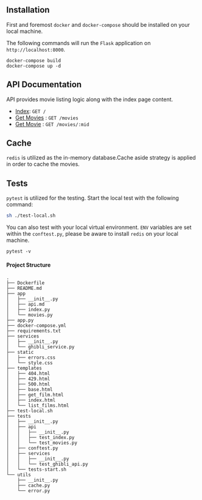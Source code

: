 ## Installation
First and foremost `docker` and  `docker-compose` should be installed on your local machine.

The following commands will run the `Flask` application on `http://localhost:8000`.
```console
docker-compose build
docker-compose up -d
```

## API Documentation

API provides movie listing logic along with the index page content.
* [Index](/app/api.md): `GET /`
* [Get Movies](/app/api.md) : `GET /movies`
* [Get Movie](/app/api.md) : `GET /movies/:mid`

## Cache
`redis` is utilized as the in-memory database.Cache aside strategy is applied in order to cache the movies.

## Tests
`pytest` is utilized for the testing. Start the local test with the following command:
```bash
sh ./test-local.sh
```
You can also test with your local virtual environment. `ENV` variables are set within the `conftest.py`, please 
be aware to install `redis` on your local machine.
```console
pytest -v
```

#### Project Structure
```
.
├── Dockerfile
├── README.md
├── app
│   ├── __init__.py
│   ├── api.md
│   ├── index.py
│   └── movies.py
├── app.py
├── docker-compose.yml
├── requirements.txt
├── services
│   ├── __init__.py
│   └── ghibli_service.py
├── static
│   ├── errors.css
│   └── style.css
├── templates
│   ├── 404.html
│   ├── 429.html
│   ├── 500.html
│   ├── base.html
│   ├── get_film.html
│   ├── index.html
│   └── list_films.html
├── test-local.sh
├── tests
│   ├── __init__.py
│   ├── api
│   │   ├── __init__.py
│   │   ├── test_index.py
│   │   └── test_movies.py
│   ├── conftest.py
│   ├── services
│   │   ├── __init__.py
│   │   └── test_ghibli_api.py
│   └── tests-start.sh
└── utils
    ├── __init__.py
    ├── cache.py
    └── error.py
```